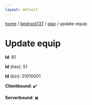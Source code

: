 ```yaml
---
layout: default
---
```


[home](/)  /  [bedrock137](/protocol/bedrock137)  /  [play](/protocol/bedrock137/play)  /  update-equip

# Update equip

**Id**: 81

**Id** (hex): 51

**Id** (bin): 01010001

**Clientbound**: ✔️

**Serverbound**: ✖️

